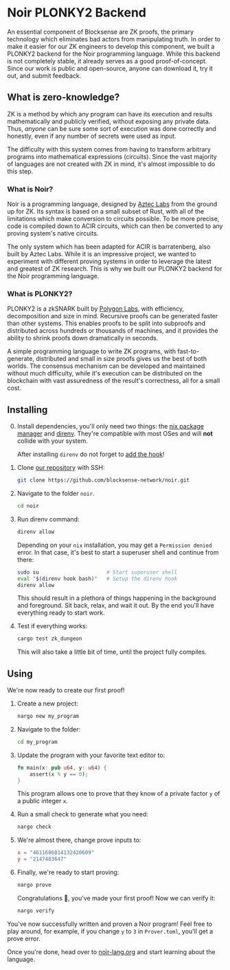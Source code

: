 # Noir PLONKY2 Backend

An essential component of Blocksense are ZK proofs, the primary technology which eliminates bad actors from manipulating truth. In order to make it easier for our ZK engineers to develop this component, we built a PLONKY2 backend for the Noir programming language. While this backend is not completely stable, it already serves as a good proof-of-concept. Since our work is public and open-source, anyone can download it, try it out, and submit feedback.

## What is zero-knowledge?

ZK is a method by which any program can have its execution and results mathematically and publicly verified, without exposing any private data. Thus, *anyone* can be sure some sort of execution was done correctly and honestly, even if any number of secrets were used as input.

The difficulty with this system comes from having to transform arbitrary programs into mathematical expressions (circuits). Since the vast majority of languages are not created with ZK in mind, it's almost impossible to do this step.

### What is Noir?

Noir is a programming language, designed by [Aztec Labs](https://aztec.network/) from the ground up for ZK. Its syntax is based on a small subset of Rust, with all of the limitations which make conversion to circuits possible. To be more precise, code is compiled down to ACIR circuits, which can then be converted to any proving system's native circuits.

The only system which has been adapted for ACIR is barratenberg, also built by Aztec Labs. While it is an impressive project, we wanted to experiment with different proving systems in order to leverage the latest and greatest of ZK research. This is why we built our PLONKY2 backend for the Noir programming language.

### What is PLONKY2?

PLONKY2 is a zkSNARK built by [Polygon Labs](https://polygon.technology/), with efficiency, decomposition and size in mind. Recursive proofs can be generated faster than other systems. This enables proofs to be split into subproofs and distributed across hundreds or thousands of machines, and it provides the ability to shrink proofs down dramatically in seconds.

A simple programming language to write ZK programs, with fast-to-generate, distributed and small in size proofs gives us the best of both worlds. The consensus mechanism can be developed and maintained without much difficulty, while it's execution can be distributed on the blockchain with vast assuredness of the result's correctness, all for a small cost.

## Installing

0. Install dependencies, you'll only need two things: the [nix package manager](https://nixos.org/download/) and [direnv](https://direnv.net/docs/installation.html). They're compatible with most OSes and will **not** collide with your system.

    After installing `direnv` do not forget to [add the hook](https://direnv.net/docs/hook.html)!

1. Clone [our repository](https://github.com/blocksense-network/noir/) with SSH:

    ```bash copy
    git clone https://github.com/blocksense-network/noir.git
    ```

2. Navigate to the folder `noir`.

    ```bash copy
    cd noir
    ```

3. Run direnv command:

    ```bash copy
    direnv allow
    ```

    Depending on your `nix` installation, you may get a `Permission denied` error. In that case, it's best to start a superuser shell and continue from there:

    ```bash
    sudo su                      # Start superuser shell
    eval "$(direnv hook bash)"   # Setup the direnv hook
    direnv allow
    ```

    This should result in a plethora of things happening in the background and foreground. Sit back, relax, and wait it out. By the end you'll have everything ready to start work.

4. Test if everything works:

    ```bash copy
    cargo test zk_dungeon
    ```

    This will also take a little bit of time, until the project fully compiles.

## Using

We're now ready to create our first proof!

1. Create a new project:

    ```bash copy
    nargo new my_program
    ```

2. Navigate to the folder:

    ```bash copy
    cd my_program
    ```

3. Update the program with your favorite text editor to:

    ```rust copy filename="src/main.nr"
    fn main(x: pub u64, y: u64) {
        assert(x % y == 0);
    }
    ```

    This program allows one to prove that they know of a private factor `y` of a public integer `x`.

4. Run a small check to generate what you need:

    ```bash copy
    nargo check
    ```

5. We're almost there, change prove inputs to:

    ```toml copy filename="Prover.toml"
    x = "4611686014132420609"
    y = "2147483647"
    ```

6. Finally, we're ready to start proving:

    ```bash copy
    nargo prove
    ```

    Congratulations 🎉, you've made your first proof! Now we can verify it:

    ```bash copy
    nargo verify
    ```

You've now successfully written and proven a Noir program! Feel free to play around, for example, if you change `y` to `3` in `Prover.toml`, you'll get a prove error.

Once you're done, head over to [noir-lang.org](https://noir-lang.org/) and start learning about the language.
